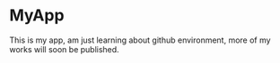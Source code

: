 # MyApp
This is my app, am just learning about github environment, more of my works will soon be published.
